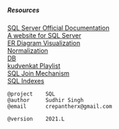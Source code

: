 ##### Resources <br />
[SQL Server Official Documentation](https://docs.microsoft.com/en-us/sql/t-sql/language-reference?view=sql-server-ver15) <br />
[A website for SQL Server](https://www.sqlservertutorial.net/)  <br />
[ER Diagram Visualization](https://sqldbm.com/Home/) <br />
[Normalization](https://www.essentialsql.com/database-normalization/) <br />
[DB](https://github.com/crepantherx/db) <br />
[kudvenkat Playlist](https://www.youtube.com/watch?v=ZNObiptSMSI&list=PL_nMO-wncU0nYz_BFwHJENd2YWoobA9Ly&ab_channel=kudvenkat) <br />
[SQL Join Mechanism](https://www.youtube.com/watch?v=pJWCwfv983Q&ab_channel=TheMagicofSQL) <br />
[SQL Indexes](https://www.youtube.com/watch?v=7wLFr7ZnKPU&ab_channel=TheMagicofSQL) <br />


```
@project    SQL
@author     Sudhir Singh 
@email      crepantherx@gmail.com
```

```
@version    2021.L
```

